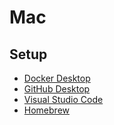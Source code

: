 # Mac

## Setup

- [Docker Desktop](https://docs.docker.com/desktop/install/mac-install/)
- [GitHub Desktop](https://desktop.github.com)
- [Visual Studio Code](https://code.visualstudio.com)
- [Homebrew](https://brew.sh)
